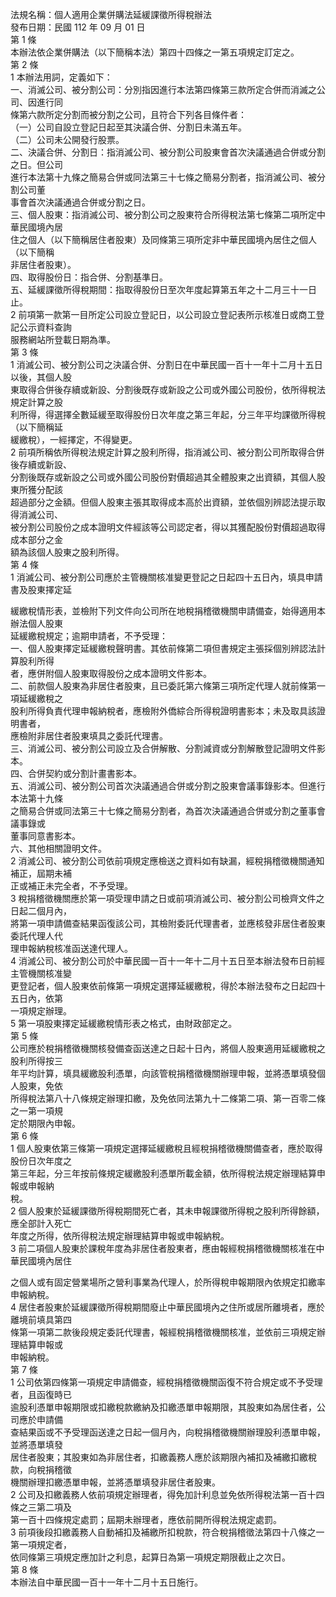 法規名稱：個人適用企業併購法延緩課徵所得稅辦法  
發布日期：民國 112 年 09 月 01 日  
第 1 條  
本辦法依企業併購法（以下簡稱本法）第四十四條之一第五項規定訂定之。  
第 2 條  
1 本辦法用詞，定義如下：  
一、消滅公司、被分割公司：分別指因進行本法第四條第三款所定合併而消滅之公司、因進行同  
條第六款所定分割而被分割之公司，且符合下列各目條件者：  
（一）公司自設立登記日起至其決議合併、分割日未滿五年。  
（二）公司未公開發行股票。  
二、決議合併、分割日：指消滅公司、被分割公司股東會首次決議通過合併或分割之日。但公司  
進行本法第十九條之簡易合併或同法第三十七條之簡易分割者，指消滅公司、被分割公司董  
事會首次決議通過合併或分割之日。  
三、個人股東：指消滅公司、被分割公司之股東符合所得稅法第七條第二項所定中華民國境內居  
住之個人（以下簡稱居住者股東）及同條第三項所定非中華民國境內居住之個人（以下簡稱  
非居住者股東）。  
四、取得股份日：指合併、分割基準日。  
五、延緩課徵所得稅期間：指取得股份日至次年度起算第五年之十二月三十一日止。  
2 前項第一款第一目所定公司設立登記日，以公司設立登記表所示核准日或商工登記公示資料查詢  
服務網站所登載日期為準。  
第 3 條  
1 消滅公司、被分割公司之決議合併、分割日在中華民國一百十一年十二月十五日以後，其個人股  
東取得合併後存續或新設、分割後既存或新設之公司或外國公司股份，依所得稅法規定計算之股  
利所得，得選擇全數延緩至取得股份日次年度之第三年起，分三年平均課徵所得稅（以下簡稱延  
緩繳稅），一經擇定，不得變更。  
2 前項所稱依所得稅法規定計算之股利所得，指消滅公司、被分割公司所取得合併後存續或新設、  
分割後既存或新設之公司或外國公司股份對價超過其全體股東之出資額，其個人股東所獲分配該  
超過部分之金額。但個人股東主張其取得成本高於出資額，並依個別辨認法提示取得消滅公司、  
被分割公司股份之成本證明文件經該等公司認定者，得以其獲配股份對價超過取得成本部分之金  
額為該個人股東之股利所得。  
第 4 條  
1 消滅公司、被分割公司應於主管機關核准變更登記之日起四十五日內，填具申請書及股東擇定延  


緩繳稅情形表，並檢附下列文件向公司所在地稅捐稽徵機關申請備查，始得適用本辦法個人股東  
延緩繳稅規定；逾期申請者，不予受理：  
一、個人股東擇定延緩繳稅聲明書。其依前條第二項但書規定主張採個別辨認法計算股利所得  
者，應併附個人股東取得股份之成本證明文件影本。  
二、前款個人股東為非居住者股東，且已委託第六條第三項所定代理人就前條第一項延緩繳稅之  
股利所得負責代理申報納稅者，應檢附外僑綜合所得稅證明書影本；未及取具該證明書者，  
應檢附非居住者股東填具之委託代理書。  
三、消滅公司、被分割公司設立及合併解散、分割減資或分割解散登記證明文件影本。  
四、合併契約或分割計畫書影本。  
五、消滅公司、被分割公司首次決議通過合併或分割之股東會議事錄影本。但進行本法第十九條  
之簡易合併或同法第三十七條之簡易分割者，為首次決議通過合併或分割之董事會議事錄或  
董事同意書影本。  
六、其他相關證明文件。  
2 消滅公司、被分割公司依前項規定應檢送之資料如有缺漏，經稅捐稽徵機關通知補正，屆期未補  
正或補正未完全者，不予受理。  
3 稅捐稽徵機關應於第一項受理申請之日或前項消滅公司、被分割公司檢齊文件之日起二個月內，  
將第一項申請備查結果函復該公司，其檢附委託代理書者，並應核發非居住者股東委託代理人代  
理申報納稅核准函送達代理人。  
4 消滅公司、被分割公司於中華民國一百十一年十二月十五日至本辦法發布日前經主管機關核准變  
更登記者，個人股東依前條第一項規定選擇延緩繳稅，得於本辦法發布之日起四十五日內，依第  
一項規定辦理。  
5 第一項股東擇定延緩繳稅情形表之格式，由財政部定之。  
第 5 條  
公司應於稅捐稽徵機關核發備查函送達之日起十日內，將個人股東適用延緩繳稅之股利所得按三  
年平均計算，填具緩繳股利憑單，向該管稅捐稽徵機關辦理申報，並將憑單填發個人股東，免依  
所得稅法第八十八條規定辦理扣繳，及免依同法第九十二條第二項、第一百零二條之一第一項規  
定於期限內申報。  
第 6 條  
1 個人股東依第三條第一項規定選擇延緩繳稅且經稅捐稽徵機關備查者，應於取得股份日次年度之  
第三年起，分三年按前條規定緩繳股利憑單所載金額，依所得稅法規定辦理結算申報或申報納  
稅。  
2 個人股東於延緩課徵所得稅期間死亡者，其未申報課徵所得稅之股利所得餘額，應全部計入死亡  
年度之所得，依所得稅法規定辦理結算申報或申報納稅。  
3 前二項個人股東於課稅年度為非居住者股東者，應由報經稅捐稽徵機關核准在中華民國境內居住  


之個人或有固定營業場所之營利事業為代理人，於所得稅申報期限內依規定扣繳率申報納稅。  
4 居住者股東於延緩課徵所得稅期間廢止中華民國境內之住所或居所離境者，應於離境前填具第四  
條第一項第二款後段規定委託代理書，報經稅捐稽徵機關核准，並依前三項規定辦理結算申報或  
申報納稅。  
第 7 條  
1 公司依第四條第一項規定申請備查，經稅捐稽徵機關函復不符合規定或不予受理者，且函復時已  
逾股利憑單申報期限或扣繳稅款繳納及扣繳憑單申報期限，其股東如為居住者，公司應於申請備  
查結果函或不予受理函送達之日起一個月內，向稅捐稽徵機關辦理股利憑單申報，並將憑單填發  
居住者股東；其股東如為非居住者，扣繳義務人應於該期限內補扣及補繳扣繳稅款，向稅捐稽徵  
機關辦理扣繳憑單申報，並將憑單填發非居住者股東。  
2 公司及扣繳義務人依前項規定辦理者，得免加計利息並免依所得稅法第一百十四條之三第二項及  
第一百十四條規定處罰；屆期未辦理者，應依前開所得稅法規定處罰。  
3 前項後段扣繳義務人自動補扣及補繳所扣稅款，符合稅捐稽徵法第四十八條之一第一項規定者，  
依同條第三項規定應加計之利息，起算日為第一項規定期限截止之次日。  
第 8 條  
本辦法自中華民國一百十一年十二月十五日施行。  


